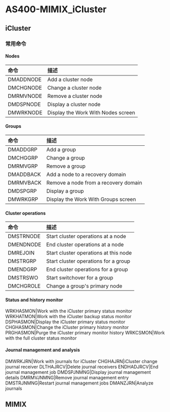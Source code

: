 # AS400-MIMIX_iCluster
## iCluster
### 常用命令
#### Nodes
命令|描述
:---|:---
DMADDNODE|Add a cluster node
DMCHGNODE|Change a cluster node
DMRMVNODE|Remove a cluster node
DMDSPNODE|Display a cluster node
DMWRKNODE|Display the Work With Nodes screen

#### Groups
命令|描述
:---|:---
DMADDGRP|Add a group
DMCHGGRP|Change a group
DMRMVGRP|Remove a group
DMADDBACK|Add a node to a recovery domain
DMRMVBACK|Remove a node from a recovery domain
DMDSPGRP|Display a group
DMWRKGRP|Display the Work With Groups screen

#### Cluster operations
命令|描述
:---|:---
DMSTRNODE|Start cluster operations at a node
DMENDNODE|End cluster operations at a node
DMREJOIN|Start cluster operations at this node
DMSTRGRP|Start cluster operations for a group
DMENDGRP|End cluster operations for a group
DMSTRSWO|Start switchover for a group
DMCHGROLE|Change a group's primary node

#### Status and history monitor
WRKHASMON|Work with the iCluster primary status monitor
WRKHATMON|Work with the iCluster backup status monitor
DSPHASMON|Display the iCluster primary status monitor
CHGHASMON|Change the iCluster primary history monitor
PRGHASMON|Purge the iCluster primary monitor history
WRKCSMON|Work with the full cluster status monitor

#### Journal management and analysis                                             
DMWRKJRN|Work with journals for iCluster
CHGHAJRN|iCluster change journal receiver
DLTHAJRCV|Delete journal receivers
ENDHADJRCV|End journal management job
DMDSPJNMNG|Display journal management details
DMRMVJNMNG|Remove journal management entry
DMSTRJNMNG|Restart journal management jobs
DMANZJRN|Analyze journals

## MIMIX